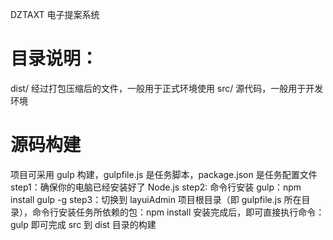 
DZTAXT 电子提案系统


# 目录说明：
dist/  经过打包压缩后的文件，一般用于正式环境使用
src/   源代码，一般用于开发环境

# 源码构建
项目可采用 gulp 构建，gulpfile.js 是任务脚本，package.json 是任务配置文件
step1：确保你的电脑已经安装好了 Node.js
step2: 命令行安装 gulp：npm install gulp -g
step3：切换到 layuiAdmin 项目根目录（即 gulpfile.js 所在目录），命令行安装任务所依赖的包：npm install
安装完成后，即可直接执行命令：gulp
即可完成 src 到 dist 目录的构建



